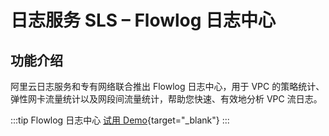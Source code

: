 # 日志服务 SLS – Flowlog 日志中心

## 功能介绍

阿里云日志服务和专有网络联合推出 Flowlog 日志中心，用于 VPC 的策略统计、弹性网卡流量统计以及网段间流量统计，帮助您快速、有效地分析 VPC 流日志。

:::tip Flowlog 日志中心
[试用 Demo](/playground/demo.html?dest=/lognext/app/flowlog/vpc-flowlog-demo/s7d5s02ji9%3Fresource=/flowlog/project/vpc-flowlog-demo/logstore/vpc-flowlog/dashboardtemplate/flowlog-overview){target="\_blank"}
:::
